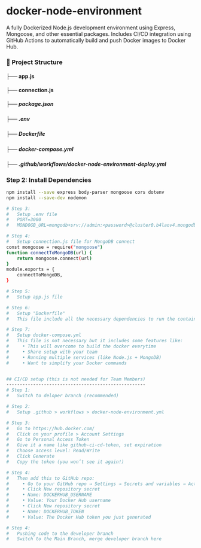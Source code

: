 # docker-node-environment

A fully Dockerized Node.js development environment using Express, Mongoose, and other essential packages. Includes CI/CD integration using GitHub Actions to automatically build and push Docker images to Docker Hub.

### 📁 Project Structure
####   ├── app.js
####   ├── connection.js
#####   ├── package.json
#####   ├── .env
#####   ├── Dockerfile
#####   ├── docker-compose.yml
#####   ├── .github/workflows/docker-node-environment-deploy.yml

### Step 2: Install Dependencies
```bash
npm install --save express body-parser mongoose cors dotenv
npm install --save-dev nodemon

# Step 3:
#   Setup .env file
#   PORT=3000
#   MONDOGB_URL=mongodb+srv://admin:<password>@cluster0.b4laov4.mongodb.net/<db_name>?retryWrites=true&w=majority&appName=Cluster0

# Step 4:
#   Setup connection.js file for MongoDB connect
const mongoose = require("mongoose")
function connectToMongoDB(url) {
    return mongoose.connect(url)
}
module.exports = {
    connectToMongoDB,
}

# Step 5:
#   Setup app.js file

# Step 6: 
#   Setup "Dockerfile"
#   This file include all the necessary dependencies to run the container

# Step 7:
#   Setup docker-compose.yml
#   This file is not necessary but it includes some features like:
#     • This will overcome to build the docker everytime
#     • Share setup with your team
#     • Running multiple services (like Node.js + MongoDB)
#     • Want to simplify your Docker commands


## CI/CD setup (this is not needed for Team Members)
----------------------------------------------------
# Step 1:
#   Switch to deloper branch (recommended)

# Step 2:
#   Setup .github > workflows > docker-node-environment.yml

# Step 3:
#   Go to https://hub.docker.com/
#   Click on your profile > Account Settings
#   Go to Personal Access Token
#   Give it a name like github-ci-cd-token, set expiration
#   Choose access level: Read/Write
#   Click Generate
#   Copy the token (you won’t see it again!)

# Step 4:
#   Then add this to GitHub repo:
#     • Go to your GitHub repo → Settings → Secrets and variables → Actions
#     • Click New repository secret
#     • Name: DOCKERHUB_USERNAME
#     • Value: Your Docker Hub username
#     • Click New repository secret
#     • Name: DOCKERHUB_TOKEN
#     •	Value: The Docker Hub token you just generated

# Step 4:
#   Pushing code to the developer branch
#   Switch to the Main Branch, merge developer branch here
